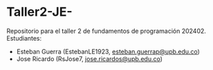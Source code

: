 # Taller2-JE-
Repositorio para el taller 2 de fundamentos de programación 202402. Estudiantes:
- Esteban Guerra (EstebanLE1923, esteban.guerrap@upb.edu.co)
- Jose Ricardo (RsJose7, jose.ricardos@upb.edu.co)
